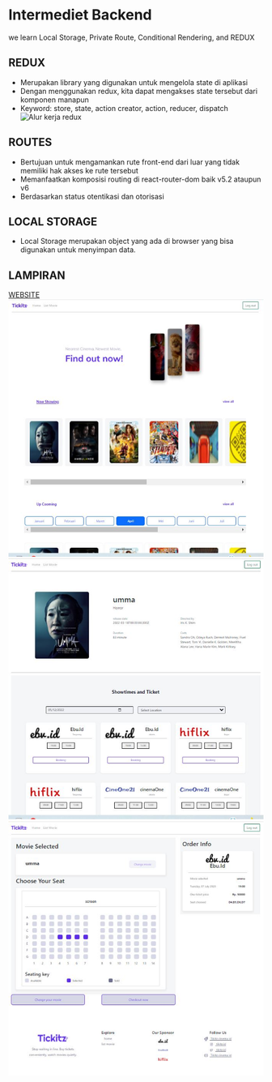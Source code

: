 # Intermediet Backend

we learn Local Storage, Private Route, Conditional Rendering, and REDUX

## REDUX

- Merupakan library yang digunakan untuk mengelola state di aplikasi
- Dengan menggunakan redux, kita dapat mengakses state tersebut dari komponen manapun
- Keyword: store, state, action creator, action, reducer, dispatch
  ![Alur kerja redux](https://devsaurus.com/6140301a983ce649631a9452e0437799/redux-example.gif)

## ROUTES

- Bertujuan untuk mengamankan rute front-end dari luar yang tidak memiliki hak akses ke rute tersebut
- Memanfaatkan komposisi routing di react-router-dom baik v5.2 ataupun v6
- Berdasarkan status otentikasi dan otorisasi

## LOCAL STORAGE

- Local Storage merupakan object yang ada di browser yang bisa digunakan untuk menyimpan data.

## LAMPIRAN

[WEBSITE](https://tiketjauhar.netlify.app/)
![HOME PAGE](/src/assets/Homepage.JPG)
![PAGE DETAIL](/src/assets/Detailpage.JPG)
![DETAIL PAGE](/src/assets/Orderpage.JPG)
